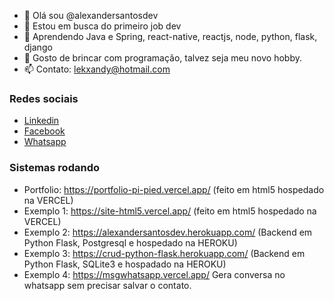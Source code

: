 - 👋 Olá sou @alexandersantosdev
- 👀 Estou em busca do primeiro job dev
- 🌱 Aprendendo Java e Spring, react-native, reactjs, node, python, flask, django
- 💞️ Gosto de brincar com programação, talvez seja meu novo hobby.
- 📫 Contato: lekxandy@hotmail.com

### Redes sociais

-  [Linkedin](https://www.linkedin.com/in/alexander-roberto-dos-santos-030bb786)
-  [Facebook](https://pt-br.facebook.com/lekxandy)
-  [Whatsapp](https://api.whatsapp.com/send?phone=5541987138561)

### Sistemas rodando

-  Portfolio: https://portfolio-pi-pied.vercel.app/ (feito em html5 hospedado na VERCEL)
-  Exemplo 1: https://site-html5.vercel.app/ (feito em html5 hospedado na VERCEL)
-  Exemplo 2: https://alexandersantosdev.herokuapp.com/ (Backend em Python Flask, Postgresql e hospedado na HEROKU)
-  Exemplo 3: https://crud-python-flask.herokuapp.com/ (Backend em Python Flask, SQLite3 e hospadado na HEROKU)
-  Exemplo 4: https://msgwhatsapp.vercel.app/ Gera conversa no whatsapp sem precisar salvar o contato.

<!---
alexandersantosdev/alexandersantosdev is a ✨ special ✨ repository because its `README.md` (this file) appears on your GitHub profile.
You can click the Preview link to take a look at your changes.
--->
